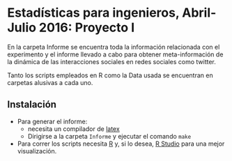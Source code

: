 # Estadísticas para ingenieros, Abril-Julio 2016: Proyecto I

En la carpeta Informe se encuentra toda la información relacionada con el experimento y el informe llevado a cabo para obtener meta-información de la dinámica de las interacciones sociales en redes sociales como twitter.

Tanto los scripts empleados en R como la Data usada se encuentran en carpetas alusivas a cada uno.

## Instalación

- Para generar el informe:
    - necesita un compilador de [latex](https://www.latex-project.org/) 
    - Dirigirse a la carpeta `Informe` y ejecutar el comando `make`
- Para correr los scripts necesita [R](https://www.r-project.org/) y, si lo desea, [R Studio](https://www.rstudio.com/) para una mejor visualización. 

